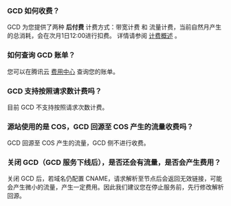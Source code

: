 ### GCD 如何收费？
GCD 为您提供了两种 **后付费** 计费方式：带宽计费 和 流量计费，当前自然月产生的总消耗，会在次月1日12:00进行扣费。
详情请参阅 [计费概述](https://cloud.tencent.com/document/product/673/30414) 。

### 如何查询 GCD 账单？
您可以在腾讯云 [费用中心](https://console.cloud.tencent.com/account) 查询您的账单。

### GCD 支持按照请求数计费吗？
目前 GCD 不支持按照请求次数计费。

### 源站使用的是 COS，GCD 回源至 COS 产生的流量收费吗？
GCD 回源至 COS 产生的流量，GCD 侧不进行收费。

### 关闭 GCD（GCD 服务下线后），是否还会有流量，是否会产生费用？
关闭 GCD 后，若域名仍配置 CNAME，请求解析至节点后会返回无效链接，可能会产生微小的流量，产生一定费用。因此我们建议您在停止服务前，先行修改解析回源。
